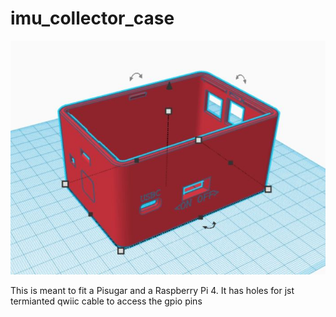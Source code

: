 # imu_collector_case
![This is an image](https://github.com/JeffPHenry/imu_collector/blob/main/1khzraspibox.JPG)

This is meant to fit a Pisugar and a Raspberry Pi 4. 
It has holes for jst termianted qwiic cable to access the gpio pins
